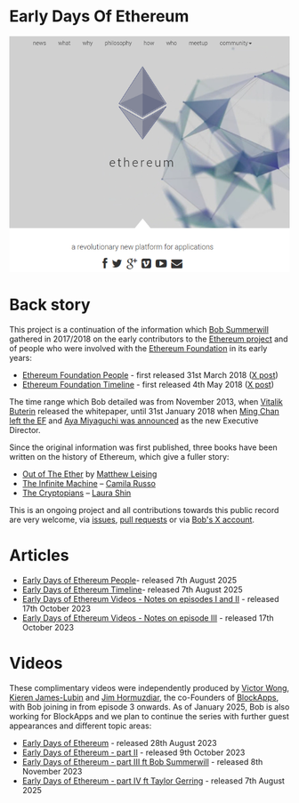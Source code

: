 # Early Days Of Ethereum

![image](https://raw.githubusercontent.com/bobsummerwill/EarlyDaysOfEthereum/main/images/ethereum_org_12_march_2024.png)

# Back story

This project is a continuation of the information which [Bob Summerwill](https://bobsummerwill.com/about) gathered in 2017/2018 on the early contributors to the [Ethereum project](https://ethereum.org) and of people who were involved with the [Ethereum Foundation](https://ethereum.foundation/) in its early years:

- [Ethereum Foundation People](https://bobsummerwill.com/ethereum-foundation-people/) - first released 31st March 2018 ([X post](https://x.com/BobSummerwill/status/980328322625290240))
- [Ethereum Foundation Timeline](https://bobsummerwill.com/ethereum-foundation-timeline/) - first released 4th May 2018 ([X post](https://x.com/BobSummerwill/status/992382419289411585))

The time range which Bob detailed was from November 2013, when [Vitalik Buterin](https://x.com/vitalikbuterin) released the whitepaper, until 31st January 2018 when [Ming Chan left the EF](https://blog.ethereum.org/2018/01/31/to-infinity-and-beyond) and [Aya Miyaguchi was announced](https://blog.ethereum.org/2018/01/31/farewell-and-welcome) as the new Executive Director.

Since the original information was first published, three books have been written on the history of Ethereum, which give a fuller story:

- [Out of The Ether](https://www.amazon.ca/Future-Money-Ethereum-Foundation-Revolution/dp/1119602939) by [Matthew Leising](https://www.linkedin.com/in/matthew-leising-5278b85/)
- [The Infinite Machine](https://www.amazon.ca/Infinite-Machine-Crypto-hackers-Building-Internet/dp/0062886142/) – [Camila Russo](https://x.com/CamiRusso)
- [The Cryptopians](https://www.amazon.ca/Cryptopians-Idealism-Greed-Making-Cryptocurrency/dp/1541763017/) – [Laura Shin](https://x.com/laurashin)

This is an ongoing project and all contributions towards this public record are very welcome, via [issues](https://github.com/bobsummerwill/EarlyDaysOfEthereum/issues), [pull requests](https://github.com/bobsummerwill/EarlyDaysOfEthereum/pulls) or via [Bob's X account](https://x.com/bobsummerwill).

# Articles

- [Early Days of Ethereum People](https://github.com/bobsummerwill/EarlyDaysOfEthereum/blob/main/people/early-ethereum-people.md)- released 7th August 2025
- [Early Days of Ethereum Timeline](https://github.com/bobsummerwill/EarlyDaysOfEthereum/blob/main/timeline/early-ethereum-timeline.md)- released 7th August 2025
- [Early Days of Ethereum Videos - Notes on episodes I and II](https://bobsummerwill.com/2023/10/17/the-early-days-of-ethereum-videos/) - released 17th October 2023
- [Early Days of Ethereum Videos - Notes on episode III](https://bobsummerwill.com/2023/11/10/notes-from-blockapps-the-early-days-of-ethereum-part-iii-bob-summerwill-guest-appearance/) - released 17th October 2023

# Videos

These complimentary videos were independently produced by [Victor Wong](https://x.com/vic4wong), [Kieren James-Lubin](https://x.com/kjameslubin) and [Jim Hormuzdiar](https://x.com/JamshidHormuz), the co-Founders of [BlockApps](https://blockapps.net), with Bob joining in from episode 3 onwards.  As of January 2025, Bob is also working for BlockApps and we plan to continue the series with further guest appearances and different topic areas:

- [Early Days of Ethereum](https://www.youtube.com/watch?v=EuXc6WPrK_k) - released 28th August 2023
- [Early Days of Ethereum - part II](https://youtu.be/b0jpu6be4lI?si=yi4z6XZHt3127CnK) - released 9th October 2023
- [Early Days of Ethereum - part III ft Bob Summerwill](https://youtu.be/BDs4bDHZO1Q?si=CwxjMbWZZzjl2XS9) - released 8th November 2023
- [Early Days of Ethereum - part IV ft Taylor Gerring](https://www.youtube.com/watch?v=dbcFifV_yVo) - released 7th August 2025
